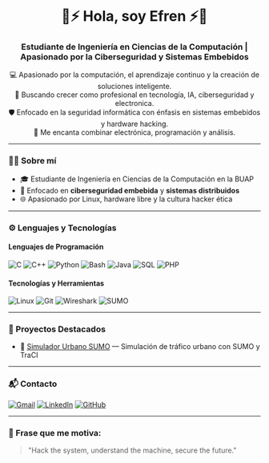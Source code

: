 <h1 align="center">🔐⚡ Hola, soy Efren ⚡🔐</h1>
<h3 align="center">Estudiante de Ingeniería en Ciencias de la Computación | Apasionado por la Ciberseguridad y Sistemas Embebidos</h3>

<p align="center">
  💻 Apasionado por la computación, el aprendizaje continuo y la creación de soluciones inteligente.<br>
  🚀 Buscando crecer como profesional en tecnología, IA, ciberseguridad y electronica.<br>
  🛡️ Enfocado en la seguridad informática con énfasis en sistemas embebidos y hardware hacking.<br>
  🔧 Me encanta combinar electrónica, programación y análisis. <br>
</p>

---

### 👨‍💻 Sobre mí
- 🎓 Estudiante de Ingeniería en Ciencias de la Computación en la BUAP
- 🔬 Enfocado en **ciberseguridad embebida** y **sistemas distribuidos**
- 🌐 Apasionado por Linux, hardware libre y la cultura hacker ética

---

### ⚙️ Lenguajes y Tecnologías

#### Lenguajes de Programación
![C](https://img.shields.io/badge/-C-00599C?style=for-the-badge&logo=c&logoColor=white)
![C++](https://img.shields.io/badge/-C++-00599C?style=for-the-badge&logo=c%2b%2b&logoColor=white)
![Python](https://img.shields.io/badge/-Python-3776AB?style=for-the-badge&logo=python&logoColor=white)
![Bash](https://img.shields.io/badge/-Bash-121011?style=for-the-badge&logo=gnubash&logoColor=white)
![Java](https://img.shields.io/badge/-Java-007396?style=for-the-badge&logo=java&logoColor=white)
![SQL](https://img.shields.io/badge/-SQL-007396?style=for-the-badge&logo=sql&logoColor=white)
![PHP](https://img.shields.io/badge/-PHP-007396?style=for-the-badge&logo=php&logoColor=white)

#### Tecnologías y Herramientas
![Linux](https://img.shields.io/badge/-Linux-FCC624?style=for-the-badge&logo=linux&logoColor=black)
![Git](https://img.shields.io/badge/-Git-F05032?style=for-the-badge&logo=git&logoColor=white)
![Wireshark](https://img.shields.io/badge/-Wireshark-1679A7?style=for-the-badge&logo=wireshark&logoColor=white)
![SUMO](https://img.shields.io/badge/-SUMO-005571?style=for-the-badge&logo=data&logoColor=white)

---

### 📡 Proyectos Destacados

- 🚦 [Simulador Urbano SUMO](https://github.com/efren-78/simulador-urbano) — Simulación de tráfico urbano con SUMO y TraCI

---

### 📬 Contacto

[![Gmail](https://img.shields.io/badge/-Gmail-EA4335?style=for-the-badge&logo=gmail&logoColor=white)](mailto:curiefren78@gmail.com)
[![LinkedIn](https://img.shields.io/badge/-LinkedIn-0077B5?style=for-the-badge&logo=linkedin&logoColor=white)](https://www.linkedin.com/in/efren-curi-6a232134b/)
[![GitHub](https://img.shields.io/badge/-GitHub-181717?style=for-the-badge&logo=github&logoColor=white)](https://github.com/efren-78)

---

### 🚀 Frase que me motiva:
> "Hack the system, understand the machine, secure the future."

